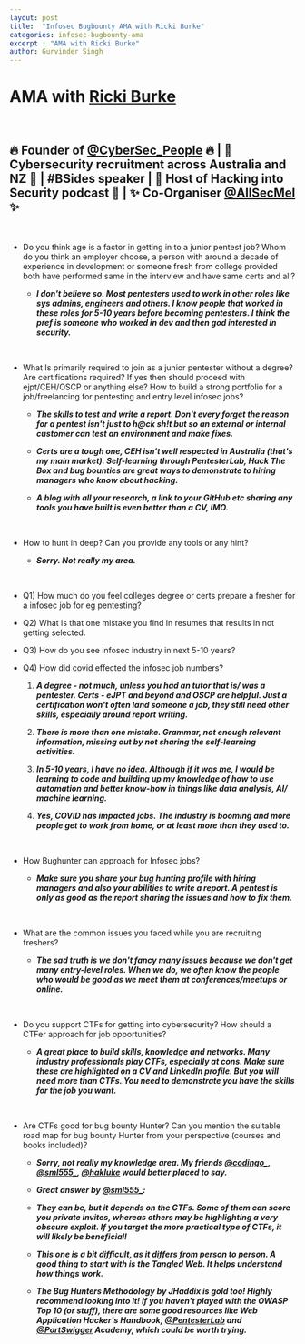 ```yaml
---
layout: post
title:  "Infosec Bugbounty AMA with Ricki Burke"
categories: infosec-bugbounty-ama
excerpt : "AMA with Ricki Burke"
author: Gurvinder Singh
---
```


# AMA with [Ricki Burke](https://twitter.com/CyberSecRicki)

<br>

## 🔥 Founder of [@CyberSec_People](https://twitter.com/CyberSec_People) 🔥 | 🏢 Cybersecurity recruitment across Australia and NZ 🏢 | #BSides speaker | 👱 Host of Hacking into Security podcast 👱 | ✨ Co-Organiser [@AllSecMel](https://twitter.com/AllSecMel) ✨

<br>

 - Do you think age is a factor in getting in to a junior pentest job? Whom do you think an employer choose, a person with around a decade of experience in development or someone fresh from college provided both have performed same in the interview and have same certs and all?

   - ***I don't believe so. Most pentesters used to work in other roles like sys admins, engineers and others. I know people that worked in these roles for 5-10 years before becoming pentesters. I think the pref is someone who worked in dev and then god interested in security.***

<br>

 - What Is primarily required to join as a junior pentester without a degree? Are certifications required? If yes then should proceed with ejpt/CEH/OSCP or anything else? How to build a strong portfolio for a job/freelancing for pentesting and entry level infosec jobs?

   - ***The skills to test and write a report. Don't every forget the reason for a pentest isn't just to h@ck sh!t but so an external or internal customer can test an environment and make fixes.***

   - ***Certs are a tough one, CEH isn't well respected in Australia (that's my main market). Self-learning through PentesterLab, Hack The Box and bug bounties are great ways to demonstrate to hiring managers who know about hacking.***

   - ***A blog with all your research, a link to your GitHub etc sharing any tools you have built is even better than a CV, IMO.***

<br>

 - How to hunt in deep? Can you provide any tools or any hint?

   - ***Sorry. Not really my area.***

<br>

 - Q1) How much do you feel colleges degree or certs prepare a fresher for a infosec job for eg pentesting?

 - Q2) What is that one mistake you find in resumes that results in not getting selected.

 - Q3) How do you see infosec industry in next 5-10 years?

 - Q4) How did covid effected the infosec job numbers?

   1. ***A degree - not much, unless you had an tutor that is/ was a pentester. Certs - eJPT and beyond and OSCP are helpful. Just a certification won't often land someone a job, they still need other skills, especially around report writing.***

   2. ***There is more than one mistake. Grammar, not enough relevant information, missing out by not sharing the self-learning activities.***

   3. ***In 5-10 years, I have no idea. Although if it was me, I would be learning to code and building up my knowledge of how to use automation and better know-how in things like data analysis, AI/ machine learning.***

   4. ***Yes, COVID has impacted jobs. The industry is booming and more people get to work from home, or at least more than they used to.***

<br>

 - How Bughunter can approach for Infosec jobs?

   - ***Make sure you share your bug hunting profile with hiring managers and also your abilities to write a report. A pentest is only as good as the report sharing the issues and how to fix them.***

<br>

 - What are the common issues you faced while you are recruiting freshers?

   - ***The sad truth is we don't fancy many issues because we don't get many entry-level roles. When we do, we often know the people who would be good as we meet them at conferences/meetups or online.***

<br>

 - Do you support CTFs for getting into cybersecurity? How should a CTFer approach for job opportunities?

   - ***A great place to build skills, knowledge and networks. Many industry professionals play CTFs, especially at cons. Make sure these are highlighted on a CV and LinkedIn profile. But you will need more than CTFs. You need to demonstrate you have the skills for the job you want.***

<br>

 - Are CTFs good for bug bounty Hunter? Can you mention the suitable road map for bug bounty Hunter from your perspective (courses and books included)?

   - ***Sorry, not really my knowledge area. My friends [@codingo_](https://twitter.com/codingo_), [@sml555_](https://twitter.com/sml555_), [@hakluke](https://twitter.com/hakluke) would better placed to say.***

   - ***Great answer by [@sml555_](https://twitter.com/sml555_):***

   - ***They can be, but it depends on the CTFs. Some of them can score you private invites, whereas others may be highlighting a very obscure exploit. If you target the more practical type of CTFs, it will likely be beneficial!***

   - ***This one is a bit difficult, as it differs from person to person. A good thing to start with is the Tangled Web. It helps understand how things work.***

   - ***The Bug Hunters Methodology by JHaddix is gold too! Highly recommend looking into it! If you haven't played with the OWASP Top 10 (or stuff), there are some good resources like Web Application Hacker's Handbook, [@PentesterLab](https://twitter.com/PentesterLab) and [@PortSwigger](https://twitter.com/PortSwigger) Academy, which could be worth trying.***
